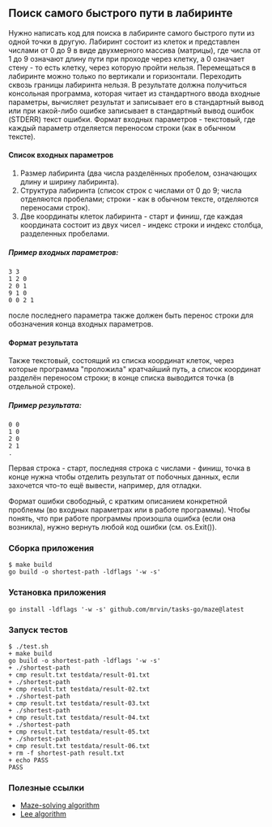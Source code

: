 ## Поиск самого быстрого пути в лабиринте

Нужно написать код для поиска в лабиринте самого быстрого пути из одной точки в другую.
Лабиринт состоит из клеток и представлен числами от 0 до 9 в виде двухмерного массива
(матрицы), где числа от 1 до 9 означают длину пути при проходе через клетку, а 0
означает стену - то есть клетку, через которую пройти нельзя. Перемещаться в лабиринте
можно только по вертикали и горизонтали. Переходить сквозь границы лабиринта нельзя.
В результате должна получиться консольная программа, которая читает из стандартного
ввода входные параметры, вычисляет результат и записывает его в стандартный вывод или
при какой-либо ошибке записывает в стандартный вывод ошибок (STDERR) текст ошибки.
Формат входных параметров - текстовый, где каждый параметр отделяется переносом строки
(как в обычном тексте).

#### Список входных параметров
1. Размер лабиринта (два числа разделённых пробелом, означающих длину и ширину
	лабиринта).
2. Структура лабиринта (список строк с числами от 0 до 9; числа отделяются пробелами;
	строки - как в обычном тексте, отделяются переносами строк).
3. Две координаты клеток лабиринта - старт и финиш, где каждая координата состоит из
	двух чисел - индекс строки и индекс столбца, разделенных пробелами.
##### Пример входных параметров:
```shell script
3 3
1 2 0
2 0 1
9 1 0
0 0 2 1
```
после последнего параметра также должен быть перенос строки для обозначения конца
входных параметров.

#### Формат результата
Также текстовый, состоящий из списка координат клеток, через которые программа
"проложила" кратчайший путь, а список координат разделён переносом строки; в конце
списка выводится точка (в отдельной строке).
##### Пример результата:
```shell script
0 0
1 0
2 0
2 1
.
```
Первая строка - старт, последняя строка с числами - финиш, точка в конце нужна чтобы
отделить результат от побочных данных, если захочется что-то ещё вывести, например,
для отладки.

Формат ошибки свободный, с кратким описанием конкретной проблемы (во входных
параметрах или в работе программы). Чтобы понять, что при работе программы произошла
ошибка (если она возникла), нужно вернуть любой код ошибки (см. os.Exit()).

### Сборка приложения
```shell script
$ make build
go build -o shortest-path -ldflags '-w -s'
```
### Установка приложения
```shell script
go install -ldflags '-w -s' github.com/mrvin/tasks-go/maze@latest
```

### Запуск тестов
```shell script
$ ./test.sh
+ make build
go build -o shortest-path -ldflags '-w -s'
+ ./shortest-path
+ cmp result.txt testdata/result-01.txt
+ ./shortest-path
+ cmp result.txt testdata/result-02.txt
+ ./shortest-path
+ cmp result.txt testdata/result-03.txt
+ ./shortest-path
+ cmp result.txt testdata/result-04.txt
+ ./shortest-path
+ cmp result.txt testdata/result-05.txt
+ ./shortest-path
+ cmp result.txt testdata/result-06.txt
+ rm -f shortest-path result.txt
+ echo PASS
PASS
```

### Полезные ссылки
- [Maze-solving algorithm](https://en.wikipedia.org/wiki/Maze-solving_algorithm)
- [Lee algorithm](https://en.wikipedia.org/wiki/Lee_algorithm)
